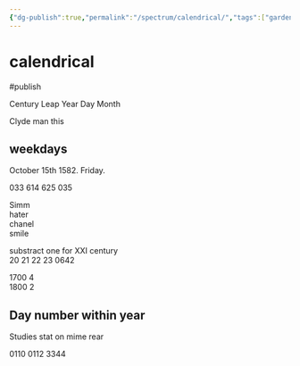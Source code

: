```yaml
---
{"dg-publish":true,"permalink":"/spectrum/calendrical/","tags":["gardenEntry"]}
---
```


  
# calendrical

#publish 

Century Leap Year Day Month

Clyde man
this

## weekdays

October 15th 1582. Friday.  
  
033 614 625 035  
  
Simm  
hater  
chanel  
smile  


  
substract one for XXI century  
20 21 22 23 0642  
  
1700 4  
1800 2


## Day number within year

Studies stat on mime rear  
  
0110 0112 3344

